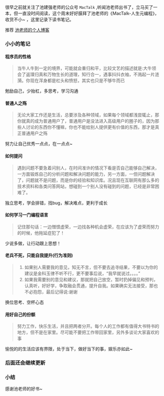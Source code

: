 很早之前就关注了池建强老师的公众号 `MacTalk` ,听闻池老师出书了，立马买了一本，但一直没时间阅读，这个周末好好膜拜了池老师的《MacTalk-人生元编程》，收货不小~ ，这里记录下读书笔记。

推荐 [池老师的个人博客](http://macshuo.com/)

### 小小的笔记

#### 程序员的性格
> 当牛人牛到一定的境界，可能就会重归和平，比较文艺的描述就是:大牛领会了返璞归真和万物生长的道理，知行合一，遇事抖抖衣袖，不溅起一片涟漪。你现在浑身都是杠头和愤怒，其实也只是不够牛而已

勉励自己，少抬杠，多思考，学习沟通

#### 普通人之殇
> 无论大家工作还是生活，总要涉及各种领域，如果每个领域都浅尝辄止，那你就真的成为普通用户了，普通用户是没法进入高级用户的圈子的，因为那些人讨论的东西你不懂嘛，你也不能给别人提供更有价值的东西，那才是真正普通用户之殇

努力让自己优秀一点点，在一点点~

#### 如何提问
> 遇到问题不要急着问别人，在时间准许的情况下看是否自己能够自己解决，一方面锻炼自己的分析问题和解决问题的能力，另一方面，一但问题解决了，问题就不是问题，而是你的经验和知识库。况且现在互联网有那么多的技术资料和各类问答网站，想碰到一个别人没有碰到的问题，已经是非常困难了。

独立思考，学会排错，找bug，解决难点，更利于成长

#### 如何学习一门编程语言
> 记住那句话：一边憎恨虚荣，一边找各种机会虚荣，在应该为了虚荣而努力的时候，他拖延症犯了！

少说多做，让行动跟上思想！

#### 老兵不死，只能自我提升(行为准则)
> 1. 如果别人需要我的意见，知无不言，但不要去追寻结果，不要以为你的建议是金科玉律不听不行，更不要事后说，“我早就说过。。。。”
> 2. 如果我需要别的意见和建议，那就把自己放空，暂时扔掉偏见和预判，认真听，好好学，争取融会贯通，提升自我。如果确实无法接受，那也不必抱怨，最后记得说:谢谢

换位思考、空杯心态

#### 用好自己的份额
> 努力工作，快乐生活，并且把两者分开。每个人的工作都有值得大书特书的地方，但不是在家里。尽可能不要把工作带回家里，另外多谈论大家喜欢的事

愉悦的的生活应该有界限，处于当下，做好当下的事，娱乐亦如此~

### 后面还会继续更新

### 小结
感谢池老师的好书~